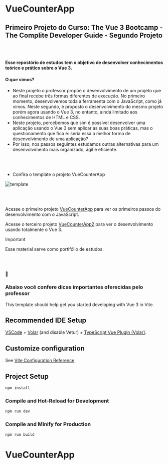 #  VueCounterApp

## Primeiro Projeto do Curso: The Vue 3 Bootcamp - The Complite Developer Guide - Segundo Projeto
<br>
<br>

**Esse repostório de estudos tem o objetivo de desenvolver conhecimentos teórico e prático sobre o Vue 3.**

#### O que vimos?
 - Neste projeto o professor propõe o desenvolvimento de um projeto que ao final recebe três formas diferentes de execução. No primeiro momento, desenvolvemos toda a ferramenta com o JavaScript, como já vimos. Neste segundo, é proposto o desenvolvimento do mesmo projeto porém agora usando o Vue 3, no entanto, ainda limitado aos conhecimentos de HTML e CSS.
 - Neste projeto, percebemos que sim é possível desenvolver uma aplicação usando o Vue 3 sem aplicar as suas boas práticas, mas o questionamento que fica é: seria essa a melhor forma de desenvolvimento de uma aplicação?
 - Por isso, nos passos seguintes estudamos outras alternativas para um desenvolvimento mais organizado, ágil e eficiente.
 <br>
 <br>

 - Confira o template o projeto VueCounterApp

 ![template](jscounterapp.png) 

<br>
<br>

 Acesse o primeiro projeto [VueCounterApp](https://github.com/AmandaMatar/JSCounterApp) para ver os primeiros passos do desenvolvimento com  o JavaScript.

 Acesse o terceiro projeto [VueCounterApp2](https://github.com/AmandaMatar/VueCounterApp2) para ver o desenvolvimento usando totalmente o Vue 3.

> [!IMPORTANT]
> Esse material serve como portifólio de estudos.

<br>
<br>

:slightly_smiling_face:

### Abaixo você confere dicas importantes oferecidas pelo professor

This template should help get you started developing with Vue 3 in Vite.

## Recommended IDE Setup

[VSCode](https://code.visualstudio.com/) + [Volar](https://marketplace.visualstudio.com/items?itemName=Vue.volar) (and disable Vetur) + [TypeScript Vue Plugin (Volar)](https://marketplace.visualstudio.com/items?itemName=Vue.vscode-typescript-vue-plugin).

## Customize configuration

See [Vite Configuration Reference](https://vitejs.dev/config/).

## Project Setup

```sh
npm install
```

### Compile and Hot-Reload for Development

```sh
npm run dev
```

### Compile and Minify for Production

```sh
npm run build
```
# VueCounterApp
